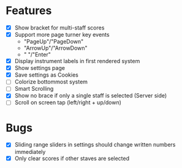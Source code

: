 # Features
- [x] Show bracket for multi-staff scores
- [x] Support more page turner key events
  - "PageUp"/"PageDown"
  - "ArrowUp"/"ArrowDown"
  - " "/"Enter"
- [x] Display instrument labels in first rendered system
- [x] Show settings page
- [x] Save settings as Cookies
- [ ] Colorize bottommost system
- [ ] Smart Scrolling
- [x] Show no brace if only a single staff is selected (Server side)
- [ ] Scroll on screen tap (left/right + up/down)

# Bugs
- [x] Sliding range sliders in settings should change written numbers immediately
- [x] Only clear scores if other staves are selected
